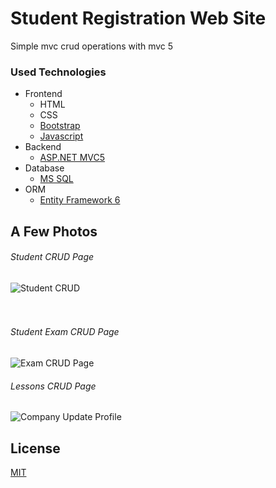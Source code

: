 # Student Registration Web Site

Simple mvc crud operations with mvc 5

### Used Technologies

- Frontend 
    * HTML 
    * CSS
    * [Bootstrap](https://getbootstrap.com/)
     - [Javascript](https://www.javascript.com/)
- Backend  
    * [ASP.NET MVC5](https://docs.microsoft.com/en-us/aspnet/mvc/overview/getting-started/introduction/getting-started)
- Database 
    * [MS SQL](https://www.microsoft.com/en-us/sql-server/sql-server-2019)
- ORM
    * [Entity Framework 6](https://docs.microsoft.com/en-us/ef/)
  
## A Few Photos
<h6>Student CRUD Page</h6>
<img src="https://i.hizliresim.com/8jsf3cd.png" alt="Student CRUD"/> 
<br/><br/><br/>
<h6>Student Exam CRUD Page</h6>
<img src="https://i.hizliresim.com/jile7r7.png" alt="Exam CRUD Page"/>
<br/>
<h6>Lessons CRUD Page</h6>
<img src="https://i.hizliresim.com/kdo2k24.png" alt="Company Update Profile"/>
<br/>



## License

[MIT](https://github.com/mehmetacisu/StudentRegistrationWithMvc5/blob/main/LICENSE)

  
